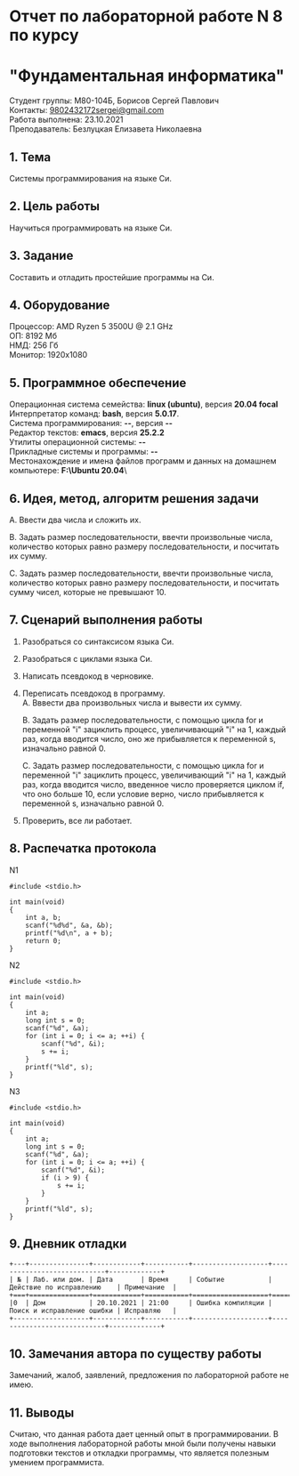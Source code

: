 # Отчет по лабораторной работе N 8 по курсу
# "Фундаментальная информатика"

Студент группы: M80-104Б, Борисов Сергей Павлович\
Контакты: 9802432172sergei@gmail.com\
Работа выполнена: 23.10.2021\
Преподаватель: Безлуцкая Елизавета Николаевна

## 1. Тема

Системы программирования на языке Си.

## 2. Цель работы

Научиться программировать на языке Си.

## 3. Задание

Составить и отладить простейшие программы на Си.

## 4. Оборудование

Процессор: AMD Ryzen 5 3500U @ 2.1 GHz\
ОП: 8192 Мб\
НМД: 256 Гб\
Монитор: 1920x1080

## 5. Программное обеспечение

Операционная система семейства: **linux (ubuntu)**, версия **20.04 focal**\
Интерпретатор команд: **bash**, версия **5.0.17**.\
Система программирования: **--**, версия **--**\
Редактор текстов: **emacs**, версия **25.2.2**\
Утилиты операционной системы: **--**\
Прикладные системы и программы: **--**\
Местонахождение и имена файлов программ и данных на домашнем компьютере: **F:\Ubuntu 20.04**\

## 6. Идея, метод, алгоритм решения задачи

А. Ввести два числа и сложить их.

В. Задать размер последовательности, ввечти произвольные числа, количество которых равно размеру последовательности, и посчитать их сумму.

С. Задать размер последовательности, ввечти произвольные числа, количество которых равно размеру последовательности, и посчитать сумму чисел, которые не превышают 10.

## 7. Сценарий выполнения работы

1. Разобраться со синтаксисом языка Си.
2. Разобраться с циклами языка Си.
3. Написать псевдокод в черновике.
4. Переписать псевдокод в программу.\
	А.
	Вввести два произвольных числа и вывести их сумму.
	
	В. 
	Задать размер последовательности, с помощью цикла for и переменной "i" зациклить процесс, увеличивающий "i" на 1, каждый раз, когда вводится число, оно же прибывляется 
	к переменной s, изначально равной 0.
	
	С.
	Задать размер последовательности, с помощью цикла for и переменной "i" зациклить процесс, увеличивающий "i" на 1, каждый раз, когда вводится число, введенное число 
	проверяется циклом if, что оно больше 10, если условие верно, число прибывляется к переменной s, изначально равной 0.

5. Проверить, все ли работает.

## 8. Распечатка протокола

N1
```
#include <stdio.h> 

int main(void)
{
    int a, b;
    scanf("%d%d", &a, &b);
    printf("%d\n", a + b);
    return 0;
}
```
N2
```
#include <stdio.h> 

int main(void) 
{
	int a;
	long int s = 0;
	scanf("%d", &a);
	for (int i = 0; i <= a; ++i) {
		scanf("%d", &i);
		s += i;
	}
	printf("%ld", s);
}
```
N3
```
#include <stdio.h>

int main(void) 
{
	int a;
	long int s = 0;
	scanf("%d", &a);
	for (int i = 0; i <= a; ++i) {
		scanf("%d", &i);
		if (i > 9) {
			s += i;
		}
	}
	printf("%ld", s);
}
```

## 9. Дневник отладки

```
+---+---------------+------------+-----------+-------------------+----------------------------+-------------+
| № | Лаб. или дом. | Дата       | Время     | Событие           | Действие по исправлению    | Примечание  |
+===+===============+============+===========+===================+============================+=============+
|0  | Дом           | 20.10.2021 | 21:00     | Ошибка компиляции | Поиск и исправление ошибки | Исправляю   |
+-------------------+------------+-----------+-------------------+----------------------------+-------------+
```

## 10. Замечания автора по существу работы

Замечаний, жалоб, заявлений, предложения по лабораторной работе не имею.

## 11. Выводы

Считаю, что данная работа дает ценный опыт в программировании. В ходе выполнения лабораторной работы мной были получены навыки подготовки текстов и откладки программы, что является полезным умением программиста.
